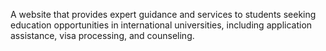 A website that provides expert guidance and services to
students seeking education opportunities in
international universities, including application
assistance, visa processing, and counseling.
